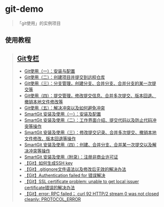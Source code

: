 # git-demo

> 「git使用」的实例项目

## 使用教程

> [Git专栏](https://blog.csdn.net/guang_s/category_8469602.html)
> - 
> - [Git使用（一）：安装与配置](https://blog.csdn.net/guang_s/article/details/111359793)
> - [Git使用（二）：创建项目并提交到远程仓库](https://blog.csdn.net/guang_s/article/details/111353313)
> - [Git使用（三）：分支管理，创建分支、合并分支、合并分支的某一次提交等](https://blog.csdn.net/guang_s/article/details/111370432)
> - [Git使用（四）：提交管理，修改提交信息、合并多次提交、版本回退、撤销本地文件修改等](https://blog.csdn.net/guang_s/article/details/111386230)
> - [Git使用（五）：解决冲突以及如何避免冲突](https://blog.csdn.net/guang_s/article/details/111576823)
> - [SmartGit 安装及使用（一）：安装及配置](https://blog.csdn.net/guang_s/article/details/84257539)
> - [SmartGit 安装及使用（二）：工作界面介绍、提交代码以及防止代码冲突等操作](https://blog.csdn.net/guang_s/article/details/84258815)
> - [SmartGit 安装及使用（三）：修改提交记录、合并多次提交、撤销本地文件修改、版本回退等操作](https://blog.csdn.net/guang_s/article/details/84259125)
> - [SmartGit 安装及使用（四）：创建、合并分支、合并某一次提交以及解决冲突等操作](https://blog.csdn.net/guang_s/article/details/85004607)
> - [SmartGit 安装及使用（附录）：注册非商业许可证](https://blog.csdn.net/guang_s/article/details/104925767)
> - [【Git】如何生成SSH key](https://blog.csdn.net/guang_s/article/details/104938640)
> - [【Git】.gitignore文件语法以及修改后无效的解决办法](https://blog.csdn.net/guang_s/article/details/98041417)
> - [【Git】Authentication failed for 错误解决](https://blog.csdn.net/guang_s/article/details/104941974)
> - [【Git】SSL certificate problem: unable to get local issuer certificate错误的解决办法](https://blog.csdn.net/guang_s/article/details/110471236)
> - [【Git】error: RPC failed； curl 92 HTTP/2 stream 0 was not closed cleanly: PROTOCOL_ERROR](https://blog.csdn.net/guang_s/article/details/111313933)